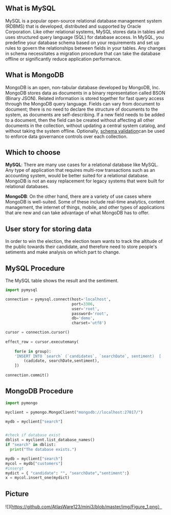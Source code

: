 ## What is MySQL

MySQL is a popular open-source relational database management system (RDBMS) that is developed, distributed and supported by Oracle Corporation. Like other relational systems, MySQL stores data in tables and uses structured query language (SQL) for database access. In MySQL, you predefine your database schema based on your requirements and set up rules to govern the relationships between fields in your tables. Any changes in schema necessitates a migration procedure that can take the database offline or significantly reduce application performance.



## What is MongoDB

MongoDB is an open, non-tabular database developed by MongoDB, Inc. MongoDB stores data as documents in a binary representation called BSON (Binary JSON). Related information is stored together for fast query access through the MongoDB query language. Fields can vary from document to document; there is no need to declare the structure of documents to the system, as documents are self-describing. If a new field needs to be added to a document, then the field can be created without affecting all other documents in the collection, without updating a central system catalog, and without taking the system offline. Optionally, [schema validation](https://docs.mongodb.com/manual/core/schema-validation/index.html)can be used to enforce data governance controls over each collection.



## Which to choose

**MySQL**: There are many use cases for a relational database like MySQL. Any type of application that requires multi-row transactions such as an accounting system, would be better suited for a relational database. MongoDB is not an easy replacement for legacy systems that were built for relational databases.

**MongoDB**: On the other hand, there are a variety of use cases where MongoDB is well-suited. Some of these include real-time analytics, content management, the internet of things, mobile, and other types of applications that are new and can take advantage of what MongoDB has to offer.



## User story for storing data 

In order to win the election, the election team wants to track the altitude of the public towards their candidate, and therefore need to store people's setiments and make analysis on which part to change.



## MySQL Procedure

The MySQL table shows the result and the sentiment.



```python
import pymysql

connection = pymysql.connect(host='localhost',
                             port=3306,
                             user='root',
                             password='root',
                             db='demo',
                             charset='utf8')
```



```python
cursor = connection.cursor()
    
effect_row = cursor.executemany(
    
  	for(e in group):
  	'INSERT INTO `search` (`candidates`, `searchDate`, sentiment)  [
        (cadidate, searchDate,sentiment),
    ])
    
connection.commit()

```




## MongoDB Procedure

```python
import pymongo

myclient = pymongo.MongoClient("mongodb://localhost:27017/")

mydb = myclient["search"]


#check if database exist
dblist = myclient.list_database_names()
if "search" in dblist:
  print("The database exists.")

mydb = myclient["search"]
mycol = mydb["customers"]
#insergt
mydict = { "candidate": "", "searchDate","sentiment":}
x = mycol.insert_one(mydict)
```



## Picture
![](https://github.com/AtlasWare123/mini3/blob/master/img/Figure_1.png）








